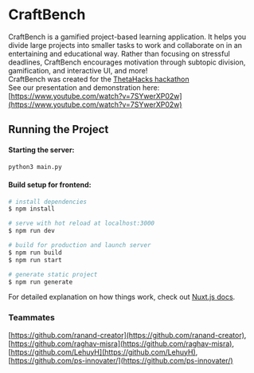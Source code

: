 # CraftBench

CraftBench is a gamified project-based learning application. It helps you divide large projects into smaller tasks to work and collaborate on in an entertaining and educational way. Rather than focusing on stressful deadlines, CraftBench encourages motivation through subtopic division, gamification, and interactive UI, and more!\
CraftBench was created for the [ThetaHacks hackathon](https://thetahacks.tech/)\
See our presentation and demonstration here: [https://www.youtube.com/watch?v=7SYwerXP02w](https://www.youtube.com/watch?v=7SYwerXP02w)

## Running the Project
#### Starting the server:
```bash
python3 main.py
```

#### Build setup for frontend:
```bash
# install dependencies
$ npm install

# serve with hot reload at localhost:3000
$ npm run dev

# build for production and launch server
$ npm run build
$ npm run start

# generate static project
$ npm run generate
```

For detailed explanation on how things work, check out [Nuxt.js docs](https://nuxtjs.org).

### Teammates
[https://github.com/ranand-creator](https://github.com/ranand-creator), [https://github.com/raghav-misra](https://github.com/raghav-misra), [https://github.com/LehuyH](https://github.com/LehuyH), [https://github.com/ps-innovater/](https://github.com/ps-innovater/)